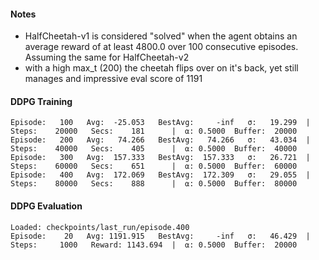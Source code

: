 #### Notes
- HalfCheetah-v1 is considered "solved" when the agent obtains an average reward of at least 4800.0 over 100 consecutive episodes.  Assuming the same for HalfCheetah-v2
- with a high max_t (200) the cheetah flips over on it's back, yet still manages and impressive eval score of 1191


#### DDPG Training
```
Episode:   100   Avg:  -25.053   BestAvg:     -inf   σ:   19.299  |  Steps:    20000   Secs:    181      |  ⍺: 0.5000  Buffer:  20000
Episode:   200   Avg:   74.266   BestAvg:   74.266   σ:   43.034  |  Steps:    40000   Secs:    405      |  ⍺: 0.5000  Buffer:  40000
Episode:   300   Avg:  157.333   BestAvg:  157.333   σ:   26.721  |  Steps:    60000   Secs:    651      |  ⍺: 0.5000  Buffer:  60000
Episode:   400   Avg:  172.069   BestAvg:  172.309   σ:   29.055  |  Steps:    80000   Secs:    888      |  ⍺: 0.5000  Buffer:  80000
```

#### DDPG Evaluation
```
Loaded: checkpoints/last_run/episode.400
Episode:    20   Avg: 1191.915   BestAvg:     -inf   σ:   46.429  |  Steps:     1000   Reward: 1143.694  |  ⍺: 0.5000  Buffer:  20000
```
